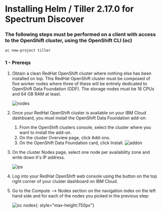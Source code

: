 # Installing Helm / Tiller 2.17.0 for Spectrum Discover

<!--- cSpell: helm tiller allowfullscreen -->


### The following steps must be performed on a client with access to the OpenShift cluster, using the OpenShift CLI (oc)
`oc new-project tiller`

### 1 - Prereqs

1. Obtain a clean RedHat OpenShift cluster where nothing else has been installed on top. This RedHat OpenShift cluster must be composed of five worker nodes where three of these will be entirely dedicated to OpenShift Data Foundation (ODF). The storage nodes must be 16 CPUs and 64 GB RAM at least.

    ![nodes](images/ibm/nodes.png)

1. Once your RedHat OpenShift cluster is available on your IBM Cloud dashboard, you must install the OpenShift Data Foundation add-on:
    1. From the OpenShift clusters console, select the cluster where you want to install the add-on.
    1. On the cluster Overview page, click Add-ons.
    1. On the OpenShift Data Foundation card, click Install.
    ![addon](images/ibm/addon.png)

1. On the cluster Nodes page, select one node per availability zone and write down it's IP address.

    ![ips](images/ibm/ips.png)

1. Log into your RedHat OpenShift web console using the button on the top right corner of your cluster dashboard on IBM Cloud.

1. Go to the Compute --> Nodes section on the navigation index on the left hand side and for each of the nodes you picked in the previous step:

    ![oc nodes](images/ibm/oc_nodes.png){: style="max-height:750px"}
